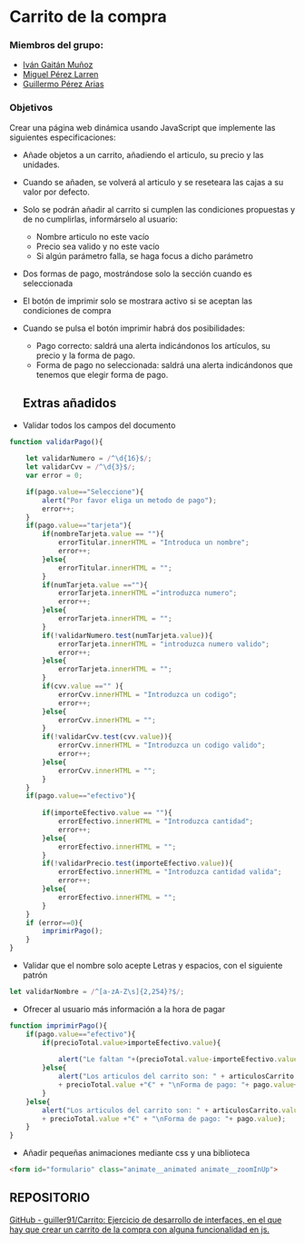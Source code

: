 # Carrito de la compra

### Miembros del grupo:

- [Iván Gaitán Muñoz](https://github.com/IGaitanM)
- [Miguel Pérez Larren](https://github.com/miguelperezlarren)
- [Guillermo Pérez Arias](https://github.com/guiller91)

### Objetivos

Crear una página web dinámica usando JavaScript que implemente las siguientes especificaciones:

- Añade objetos a un carrito, añadiendo el articulo, su precio y las unidades.
- Cuando se añaden, se volverá al articulo y se reseteara las cajas a su valor por defecto.
- Solo se podrán añadir al carrito si cumplen las condiciones propuestas y de no cumplirlas, informárselo al usuario:
    - Nombre articulo no este vacío
    - Precio sea valido y no este vacío
    - Si algún parámetro falla, se haga focus a dicho parámetro
- Dos formas de pago, mostrándose solo la sección cuando es seleccionada
- El botón de imprimir solo se mostrara activo si se aceptan las condiciones de compra
- Cuando se pulsa el botón imprimir habrá dos posibilidades:
    - Pago correcto: saldrá una alerta indicándonos los artículos, su precio y la forma de pago.
    - Forma de pago no seleccionada: saldrá una alerta indicándonos que tenemos que elegir forma de pago.
    
    ## Extras añadidos
    
- Validar todos los campos del documento

```jsx
function validarPago(){
    
    let validarNumero = /^\d{16}$/;
    let validarCvv = /^\d{3}$/;
    var error = 0;

    if(pago.value=="Seleccione"){
        alert("Por favor eliga un metodo de pago");
        error++;
    }
    if(pago.value=="tarjeta"){
        if(nombreTarjeta.value == ""){
            errorTitular.innerHTML = "Introduca un nombre";
            error++;
        }else{
            errorTitular.innerHTML = "";
        }
        if(numTarjeta.value ==""){
            errorTarjeta.innerHTML ="introduzca numero";
            error++;
        }else{
            errorTarjeta.innerHTML = "";
        }
        if(!validarNumero.test(numTarjeta.value)){
            errorTarjeta.innerHTML = "introduzca numero valido";
            error++;
        }else{
            errorTarjeta.innerHTML = "";
        }
        if(cvv.value =="" ){
            errorCvv.innerHTML = "Introduzca un codigo";
            error++;
        }else{
            errorCvv.innerHTML = "";
        }
        if(!validarCvv.test(cvv.value)){
            errorCvv.innerHTML = "Introduzca un codigo valido";
            error++;
        }else{
            errorCvv.innerHTML = "";
        }
    }
    if(pago.value=="efectivo"){
         
        if(importeEfectivo.value == ""){
            errorEfectivo.innerHTML = "Introduzca cantidad";
            error++;
        }else{
            errorEfectivo.innerHTML = "";
        }
        if(!validarPrecio.test(importeEfectivo.value)){
            errorEfectivo.innerHTML = "Introduzca cantidad valida";
            error++;
        }else{
            errorEfectivo.innerHTML = "";
        }
    }
    if (error==0){
        imprimirPago();
    }
}
```

- Validar que el nombre solo acepte Letras y espacios, con el siguiente patrón

```jsx
let validarNombre = /^[a-zA-Z\s]{2,254}?$/;
```

- Ofrecer al usuario más información a la hora de pagar

```jsx
function imprimirPago(){
    if(pago.value=="efectivo"){
        if(precioTotal.value>importeEfectivo.value){
            
            alert("Le faltan "+(precioTotal.value-importeEfectivo.value)+"€ para llegar al total");
        }else{
            alert("Los articulos del carrito son: " + articulosCarrito.value +"\nEl precio total es: "
            + precioTotal.value +"€" + "\nForma de pago: "+ pago.value+"\nCambio: " +(importeEfectivo.value-precioTotal.value)+"€");
        }
    }else{
        alert("Los articulos del carrito son: " + articulosCarrito.value +"\nEl precio total es: "
        + precioTotal.value +"€" + "\nForma de pago: "+ pago.value);
    }    
}
```

- Añadir pequeñas animaciones mediante css y una biblioteca

```html
<form id="formulario" class="animate__animated animate__zoomInUp">
```

## REPOSITORIO

[GitHub - guiller91/Carrito: Ejercicio de desarrollo de interfaces, en el que hay que crear un carrito de la compra con alguna funcionalidad en js.](https://github.com/guiller91/Carrito)